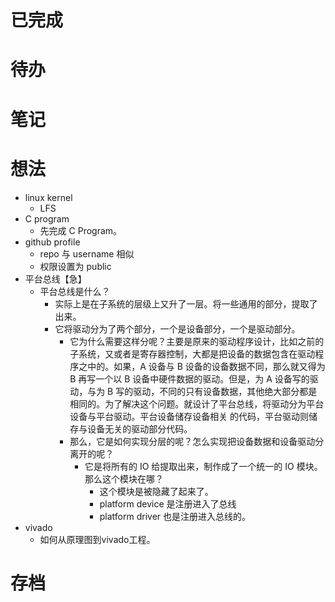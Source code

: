 # 已完成

# 待办

# 笔记

# 想法
- linux kernel
	- LFS
- C program
	- 先完成 C Program。
- github profile
	- repo 与 username 相似
	- 权限设置为 public
- 平台总线【急】
	- 平台总线是什么？
		- 实际上是在子系统的层级上又升了一层。将一些通用的部分，提取了出来。
		- 它将驱动分为了两个部分，一个是设备部分，一个是驱动部分。
			- 它为什么需要这样分呢？主要是原来的驱动程序设计，比如之前的子系统，又或者是寄存器控制，大都是把设备的数据包含在驱动程序之中的。如果，A 设备与 B 设备的设备数据不同，那么就又得为 B 再写一个以 B 设备中硬件数据的驱动。但是，为 A 设备写的驱动，与为 B 写的驱动，不同的只有设备数据，其他绝大部分都是相同的。为了解决这个问题。就设计了平台总线，将驱动分为平台设备与平台驱动。平台设备储存设备相关 的代码，平台驱动则储存与设备无关的驱动部分代码。
			- 那么，它是如何实现分层的呢？怎么实现把设备数据和设备驱动分离开的呢？
				- 它是将所有的 IO 给提取出来，制作成了一个统一的 IO 模块。那么这个模块在哪？
					- 这个模块是被隐藏了起来了。
					- platform device 是注册进入了总线
					- platform driver 也是注册进入总线的。
- vivado
	- 如何从原理图到vivado工程。

# 存档